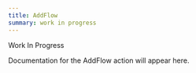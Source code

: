 ```yaml
---
title: AddFlow
summary: work in progress
---
```


Work In Progress

Documentation for the AddFlow action will appear here.